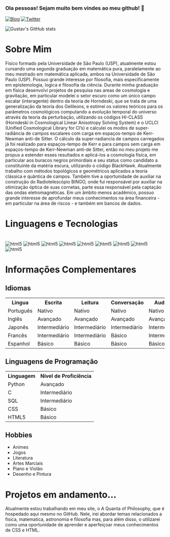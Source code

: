 ### Ola pessoas! Sejam muito bem vindes ao meu github! 👋

[![Blog](https://img.shields.io/website?label=AQuantaofPhilosophy&style=for-the-badge&url=https://gustavosilva73.github.io/quantaofphilosophy/)](https://gustavosilva73.github.io/quantaofphilosophy/)
[![Twitter](https://img.shields.io/badge/Twitter-1DA1F2?style=for-the-badge&logo=twitter&logoColor=white)](https://twitter.com/StrawHatGustav)

![Gustav's GitHub stats](https://github-readme-stats.vercel.app/api?username=GustavoSilva73&show_icons=true&theme=dark)

# Sobre Mim

<p>
  Físico formado pela Universidade de São Paulo (USP), atualmente estou cursando uma segunda graduação em matemática pura, paralelamente ao meu mestrado em matemática aplicada, ambos na Universidade de São Paulo (USP). Possuo grande interesse por filosofia, mais especificamente em epistemologia, logica e filosofia da ciência. Durante minha graduação em física desenvolvi projetos de pesquisa nas areas de cosmologia e gravitação, em particular modelei o setor escuro como um único campo escalar (interagente) dentro da teoria de Horndeski, que se trata de uma generalização da teoria dos Gelileons, e estimei os valores teóricos para os parâmetros cosmológicos computando a evolução temporal do universo através da teoria da perturbação, utilizando os códigos HI-CLASS (Horndeski in Cosmological Linear Anisotropy Solving System) e o UCLCl (Unified Cosmological Library for Cl’s) e calculei os modos de super-radiância de campos escalares com carga em espaços-tempo de Kerr-Newman anti-de Sitter. O cálculo da super-radiancia de campos carregados já foi realizado para espaços-tempo de Kerr e para campos sem carga em espaços-tempo de Kerr-Newman anti-de Sitter, então no meu projeto me propus a estender esses resultados e aplicá-los a cosmologia física, em particular aos buracos negros primordiais e seu status como candidato a constituinte da matéria escura, utilizando o código BlackHawk. Atualmente trabalho com métodos topológicos e geométricos aplicados a teoria clássica e quântica de campos. Também tive a oportunidade de auxiliar na construção do Radiotelescópio BINGO, onde fui responsável por auxiliar na otimização óptica de suas cornetas,  parte essa responsável pela captação das ondas eletromagnéticas. Em um âmbito menos acadêmico, possuo grande  interesse de aprofundar meus conhecimentos na área financeira - em particular na área de riscos - e também em bancos de dados.
  </p>

# Linguagens e Tecnologias
<div style="display: inline_block"><br/>
  <img align="center" alt="html5" src=https://img.shields.io/badge/HTML5-E34F26?style=for-the-badge&logo=html5&logoColor=white>
  <img align="center" alt="html5" src=https://img.shields.io/badge/JavaScript-F7DF1E?style=for-the-badge&logo=javascript&logoColor=black>
  <img align="center" alt="html5" src=https://img.shields.io/badge/Python-14354C?style=for-the-badge&logo=python&logoColor=white>
  <img align="center" alt="html5" src=https://img.shields.io/badge/Markdown-000000?style=for-the-badge&logo=markdown&logoColor=white>
  <img align="center" alt="html5" src=https://img.shields.io/badge/MySQL-00000F?style=for-the-badge&logo=mysql&logoColor=white>
  <img align="center" alt="html5" src=https://img.shields.io/badge/Microsoft_Office-D83B01?style=for-the-badge&logo=microsoft-office&logoColor=white>
  <img align="center" alt="html5" src=https://img.shields.io/badge/CSS-239120?&style=for-the-badge&logo=css3&logoColor=white>
  <img align="center" alt="html5" src=https://img.shields.io/badge/Linux-FCC624?style=for-the-badge&logo=linux&logoColor=black>
  <img align="center" alt="html5" src=https://img.shields.io/badge/C-00599C?style=for-the-badge&logo=c&logoColor=white>
</div>

# Informações Complementares
<h2>Idiomas</h2>

<table>
  <tr>
    <th>Lingua</th>
    <th>Escrita</th>
    <th>Leitura</th>
    <th>Conversação</th>
    <th>Audição</th>
  </tr>
  <tr>
    <td>Português</td>
    <td>Nativo</td>
    <td>Nativo</td>
    <td>Nativo</td>
    <td>Nativo</td>
  </tr>
  <tr>
    <td>Inglês</td>
    <td>Avançado</td>
    <td>Avançado</td>
    <td>Avançado</td>
    <td>Avançado</td>
  </tr>
  <tr>
    <td>Japonês</td>
    <td>Intermediário</td>
    <td>Intermediário</td>
    <td>Intermediário</td>
    <td>Intermediário</td>
  </tr>
  <tr>
    <td>Francês</td>
    <td>Intermediário</td>
    <td>Intermediário</td>
    <td>Básico</td>
    <td>Intermediário</td>
  </tr>
  <tr>
    <td>Espanhol</td>
    <td>Básico</td>
    <td>Básico</td>
    <td>Básico</td>
    <td>Básico</td>
  </tr>
</table>

<h2>Linguagens de Programação</h2>

<table>
  <tr>
    <th>Linguagem</th>
    <th>Nível de Proficiência</th>
  </tr>
  <tr>
    <td>Python</td>
    <td>Avançado</td>
  </tr>
  <tr>
    <td>C</td>
    <td>Intermediário</td>
  </tr>
  <tr>
    <td>SQL</td>
    <td>Intermediário</td>
  </tr>
  <tr>
    <td>CSS</td>
    <td>Básico</td>
  </tr>
  <tr>
    <td>HTML5</td>
    <td>Básico</td>
  </tr>
</table>

 ## Hobbies
  <ul>
  <li>Animes</li>
  <li>Jogos</li>
  <li>Literatura</li>
  <li>Artes Marciais</li>
  <li>Piano e Violão</li>
  <li>Desenho e Pintura</li>
</ul>

# Projetos em andamento...

<p>
 Atualmente estou trabalhando em meu site, o A Quanta of Philosophy, que é hospedado aqui mesmo no GitHub. Nele, irei abordar temas relacionados a fisica, matematica, astronomia e filosofia mas, para além disso, o utilizarei como uma oportunidade de aprender e aperfeiçoar meus conhecimentos de CSS e HTML. 
 </p>
 

<!--
**GustavoSilva73/GustavoSilva73** is a ✨ _special_ ✨ repository because its `README.md` (this file) appears on your GitHub profile.

Here are some ideas to get you started:

- 🔭 I’m currently working on ...
- 🌱 I’m currently learning ...
- 👯 I’m looking to collaborate on ...
- 🤔 I’m looking for help with ...
- 💬 Ask me about ...
- 📫 How to reach me: ...
- 😄 Pronouns: ...
- ⚡ Fun fact: ...
-->
